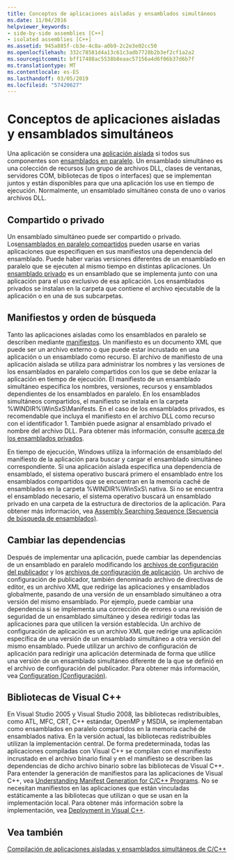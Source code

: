 ```yaml
---
title: Conceptos de aplicaciones aisladas y ensamblados simultáneos
ms.date: 11/04/2016
helpviewer_keywords:
- side-by-side assemblies [C++]
- isolated assemblies [C++]
ms.assetid: 945a885f-cb3e-4c8a-a0b9-2c2e3e02cc50
ms.openlocfilehash: 332c78581d4a13c61c3adb7728b2b3ef2cf1a2a2
ms.sourcegitcommit: bff17488ac5538b8eaac57156a4d6f06b37d6b7f
ms.translationtype: MT
ms.contentlocale: es-ES
ms.lasthandoff: 03/05/2019
ms.locfileid: "57420627"
---
```

# <a name="concepts-of-isolated-applications-and-side-by-side-assemblies"></a>Conceptos de aplicaciones aisladas y ensamblados simultáneos

Una aplicación se considera una [aplicación aislada](/windows/desktop/SbsCs/isolated-applications) si todos sus componentes son [ensamblados en paralelo](/windows/desktop/SbsCs/about-side-by-side-assemblies-). Un ensamblado simultáneo es una colección de recursos (un grupo de archivos DLL, clases de ventanas, servidores COM, bibliotecas de tipos o interfaces) que se implementan juntos y están disponibles para que una aplicación los use en tiempo de ejecución. Normalmente, un ensamblado simultáneo consta de uno o varios archivos DLL.

## <a name="shared-or-private"></a>Compartido o privado

Un ensamblado simultáneo puede ser compartido o privado. Los[ensamblados en paralelo compartidos](https://msdn.microsoft.com/library/aa375996.aspx) pueden usarse en varias aplicaciones que especifiquen en sus manifiestos una dependencia del ensamblado. Puede haber varias versiones diferentes de un ensamblado en paralelo que se ejecuten al mismo tiempo en distintas aplicaciones. Un [ensamblado privado](/windows/desktop/SbsCs/about-private-assemblies-) es un ensamblado que se implementa junto con una aplicación para el uso exclusivo de esa aplicación. Los ensamblados privados se instalan en la carpeta que contiene el archivo ejecutable de la aplicación o en una de sus subcarpetas.

## <a name="manifests-and-search-order"></a>Manifiestos y orden de búsqueda

Tanto las aplicaciones aisladas como los ensamblados en paralelo se describen mediante [manifiestos](/windows/desktop/sbscs/manifests). Un manifiesto es un documento XML que puede ser un archivo externo o que puede estar incrustado en una aplicación o un ensamblado como recurso. El archivo de manifiesto de una aplicación aislada se utiliza para administrar los nombres y las versiones de los ensamblados en paralelo compartidos con los que se debe enlazar la aplicación en tiempo de ejecución. El manifiesto de un ensamblado simultáneo especifica los nombres, versiones, recursos y ensamblados dependientes de los ensamblados en paralelo. En los ensamblados simultáneos compartidos, el manifiesto se instala en la carpeta %WINDIR%\WinSxS\Manifests\. En el caso de los ensamblados privados, es recomendable que incluya el manifiesto en el archivo DLL como recurso con el identificador 1. También puede asignar al ensamblado privado el nombre del archivo DLL. Para obtener más información, consulte [acerca de los ensamblados privados](/windows/desktop/SbsCs/about-private-assemblies-).

En tiempo de ejecución, Windows utiliza la información de ensamblado del manifiesto de la aplicación para buscar y cargar el ensamblado simultáneo correspondiente. Si una aplicación aislada especifica una dependencia de ensamblado, el sistema operativo buscará primero el ensamblado entre los ensamblados compartidos que se encuentran en la memoria caché de ensamblados en la carpeta %WINDIR%\WinSxS\ nativa. Si no se encuentra el ensamblado necesario, el sistema operativo buscará un ensamblado privado en una carpeta de la estructura de directorios de la aplicación. Para obtener más información, vea [Assembly Searching Sequence (Secuencia de búsqueda de ensamblados)](/windows/desktop/SbsCs/assembly-searching-sequence).

## <a name="changing-dependencies"></a>Cambiar las dependencias

Después de implementar una aplicación, puede cambiar las dependencias de un ensamblado en paralelo modificando los [archivos de configuración del publicador](/windows/desktop/SbsCs/publisher-configuration-files) y los [archivos de configuración de aplicación](/windows/desktop/SbsCs/application-configuration-files). Un archivo de configuración de publicador, también denominado archivo de directivas de editor, es un archivo XML que redirige las aplicaciones y ensamblados globalmente, pasando de una versión de un ensamblado simultáneo a otra versión del mismo ensamblado. Por ejemplo, puede cambiar una dependencia si se implementa una corrección de errores o una revisión de seguridad de un ensamblado simultáneo y desea redirigir todas las aplicaciones para que utilicen la versión establecida. Un archivo de configuración de aplicación es un archivo XML que redirige una aplicación específica de una versión de un ensamblado simultáneo a otra versión del mismo ensamblado. Puede utilizar un archivo de configuración de aplicación para redirigir una aplicación determinada de forma que utilice una versión de un ensamblado simultáneo diferente de la que se definió en el archivo de configuración del publicador. Para obtener más información, vea [Configuration (Configuración)](/windows/desktop/SbsCs/configuration).

## <a name="visual-c-libraries"></a>Bibliotecas de Visual C++

En Visual Studio 2005 y Visual Studio 2008, las bibliotecas redistribuibles, como ATL, MFC, CRT, C++ estándar, OpenMP y MSDIA, se implementaban como ensamblados en paralelo compartidos en la memoria caché de ensamblados nativa. En la versión actual, las bibliotecas redistribuibles utilizan la implementación central. De forma predeterminada, todas las aplicaciones compiladas con Visual C++ se compilan con el manifiesto incrustado en el archivo binario final y en el manifiesto se describen las dependencias de dicho archivo binario sobre las bibliotecas de Visual C++. Para entender la generación de manifiestos para las aplicaciones de Visual C++, vea [Understanding Manifest Generation for C/C++ Programs](../build/understanding-manifest-generation-for-c-cpp-programs.md). No se necesitan manifiestos en las aplicaciones que están vinculadas estáticamente a las bibliotecas que utilizan o que se usan en la implementación local. Para obtener más información sobre la implementación, vea [Deployment in Visual C++](../ide/deployment-in-visual-cpp.md).

## <a name="see-also"></a>Vea también

[Compilación de aplicaciones aisladas y ensamblados simultáneos de C/C++](../build/building-c-cpp-isolated-applications-and-side-by-side-assemblies.md)
